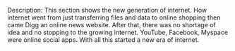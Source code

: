 Description: This section shows the new generation of internet. How internet went from just transferring files and data to online shopping then came Digg an online news website. After that, there was no shortage of idea and no stopping to the growing internet. YouTube, Facebook, Myspace were online social apps. With all this started a new era of internet.
